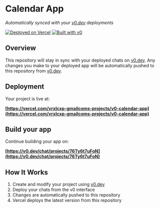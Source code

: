 # Calendar App

*Automatically synced with your [v0.dev](https://v0.dev) deployments*

[![Deployed on Vercel](https://img.shields.io/badge/Deployed%20on-Vercel-black?style=for-the-badge&logo=vercel)](https://vercel.com/vrxlcxp-gmailcoms-projects/v0-calendar-app)
[![Built with v0](https://img.shields.io/badge/Built%20with-v0.dev-black?style=for-the-badge)](https://v0.dev/chat/projects/76Ty6t7uFoN)

## Overview

This repository will stay in sync with your deployed chats on [v0.dev](https://v0.dev).
Any changes you make to your deployed app will be automatically pushed to this repository from [v0.dev](https://v0.dev).

## Deployment

Your project is live at:

**[https://vercel.com/vrxlcxp-gmailcoms-projects/v0-calendar-app](https://vercel.com/vrxlcxp-gmailcoms-projects/v0-calendar-app)**

## Build your app

Continue building your app on:

**[https://v0.dev/chat/projects/76Ty6t7uFoN](https://v0.dev/chat/projects/76Ty6t7uFoN)**

## How It Works

1. Create and modify your project using [v0.dev](https://v0.dev)
2. Deploy your chats from the v0 interface
3. Changes are automatically pushed to this repository
4. Vercel deploys the latest version from this repository